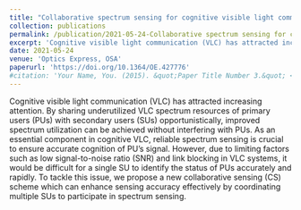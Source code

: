 ```yaml
---
title: "Collaborative spectrum sensing for cognitive visible light communications"
collection: publications
permalink: /publication/2021-05-24-Collaborative spectrum sensing for cognitive visible light communications
excerpt: 'Cognitive visible light communication (VLC) has attracted increasing attention. By sharing underutilized VLC spectrum resources of primary users (PUs) with secondary users (SUs) opportunistically, improved spectrum utilization can be achieved without interfering with PUs. As an essential component in cognitive VLC, reliable spectrum sensing is crucial to ensure accurate cognition of PU’s signal. However, due to limiting factors such as low signal-to-noise ratio (SNR) and link blocking in VLC systems, it would be difficult for a single SU to identify the status of PUs accurately and rapidly. To tackle this issue, we propose a new collaborative sensing (CS) scheme which can enhance sensing accuracy effectively by coordinating multiple SUs to participate in spectrum sensing.'
date: 2021-05-24
venue: 'Optics Express, OSA'
paperurl: 'https://doi.org/10.1364/OE.427776'
#citation: 'Your Name, You. (2015). &quot;Paper Title Number 3.&quot; <i>Journal 1</i>. 1(3).'
---
```

Cognitive visible light communication (VLC) has attracted increasing attention. By sharing underutilized VLC spectrum resources of primary users (PUs) with secondary users (SUs) opportunistically, improved spectrum utilization can be achieved without interfering with PUs. As an essential component in cognitive VLC, reliable spectrum sensing is crucial to ensure accurate cognition of PU’s signal. However, due to limiting factors such as low signal-to-noise ratio (SNR) and link blocking in VLC systems, it would be difficult for a single SU to identify the status of PUs accurately and rapidly. To tackle this issue, we propose a new collaborative sensing (CS) scheme which can enhance sensing accuracy effectively by coordinating multiple SUs to participate in spectrum sensing.
